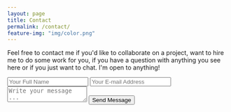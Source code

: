 ```yaml
---
layout: page
title: Contact
permalink: /contact/
feature-img: "img/color.png"
---
```


Feel free to contact me if you'd like to collaborate on a project, want to hire me to do some work for you, if you have a question with anything you see here or if you just want to chat. I'm open to anything!

<form action="https://getsimpleform.com/messages?form_api_token=654f24d1a4144687239cbf93833b0d52" method="post">
  <!-- the redirect_to is optional, the form will redirect to the referrer on submission -->
  <input type='hidden' name='redirect_to' value='http://markfroehlich.com/thank-you/' />
  <input type='text' name='name' placeholder='Your Full Name' />
  <input type='email' name='email' placeholder='Your E-mail Address' />
  <textarea name='message' placeholder='Write your message ...'></textarea>
  <input type='submit' value='Send Message' />
</form>